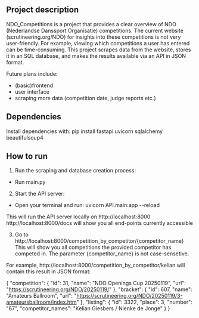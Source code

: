 ## Project description

NDO_Competitions is a project that provides a clear overview of NDO (Nederlandse Danssport Organisatie) competitions.
The current website (scrutineering.org/NDO) for insights into these competitions is not very user-friendly. For example, viewing which competitions a user has entered can be time-consuming.
This project scrapes data from the website, stores it in an SQL database, and makes the results available via an API in JSON format.

Future plans include:
  - (basic)frontend
  - user interface
  - scraping more data (competition date, judge reports etc.)


## Dependencies

Install dependencies with:
pip install fastapi uvicorn sqlalchemy beautifulsoup4


## How to run

1. Run the scraping and database creation process:
  - Run main.py

2. Start the API server:
  - Open your terminal and run: uvicorn API.main:app --reload
  
  This will run the API server locally on http://localhost:8000
  http://localhost:8000/docs will show you all end-points currently accessible
  
3. Go to http://localhost:8000/competition_by_competitor/{competitor_name}
  This will show you all competitions the provided competitor has competed in.
  The parameter {competitor_name} is not case-sensetive.

For example, http://localhost:8000/competition_by_competitor/kelian will contain this result in JSON format:

{
  "competition": {
    "id": 31,
    "name": "NDO Openings Cup 20250119",
    "url": "https://scrutineering.org/NDO/20250119/"
  },
  "bracket": {
    "id": 607,
    "name": "Amateurs Ballroom",
    "url": "https://scrutineering.org/NDO/20250119/3-amateursballroom/index.htm"
  },
  "listing": {
    "id": 3322,
    "place": 3,
    "number": "67",
    "competitor_names": "Kelian Giesbers / Nienke de Jonge"
  }
}
